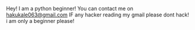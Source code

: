 Hey!
I am a python beginner!
You can contact me on hakukale063@gmail.com
IF any hacker reading my gmail please dont hack!
i am only a beginner please!
